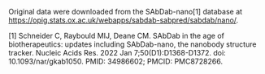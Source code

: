 Original data were downloaded from the SAbDab-nano[1] database at https://opig.stats.ox.ac.uk/webapps/sabdab-sabpred/sabdab/nano/.



[1] Schneider C, Raybould MIJ, Deane CM. SAbDab in the age of biotherapeutics: updates including SAbDab-nano, the nanobody structure tracker. Nucleic Acids Res. 2022 Jan 7;50(D1):D1368-D1372. doi: 10.1093/nar/gkab1050. PMID: 34986602; PMCID: PMC8728266.
